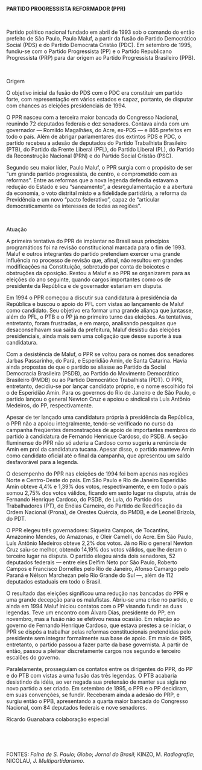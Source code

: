**PARTIDO PROGRESSISTA REFORMADOR (PPR)**

 

Partido político nacional fundado em abril de 1993 sob o comando do
então prefeito de São Paulo, Paulo Maluf, a partir da fusão do Partido
Democrático Social (PDS) e do Partido Democrata Cristão (PDC). Em
setembro de 1995, fundiu-se com o Partido Progressista (PP) e o Partido
Republicano Progressista (PRP) para dar origem ao Partido Progressista
Brasileiro (PPB).

 

Origem

O objetivo inicial da fusão do PDS com o PDC era constituir um partido
forte, com representação em vários estados e capaz, portanto, de
disputar com chances as eleições presidenciais de 1994.

O PPR nasceu com a terceira maior bancada do Congresso Nacional,
reunindo 72 deputados federais e dez senadores. Contava ainda com um
governador — Romildo Magalhães, do Acre, ex-PDS — e 865 prefeitos em
todo o país. Além de abrigar parlamentares dos extintos PDS e PDC, o
partido recebeu a adesão de deputados do Partido Trabalhista Brasileiro
(PTB), do Partido da Frente Liberal (PFL), do Partido Liberal (PL), do
Partido da Reconstrução Nacional (PRN) e do Partido Social Cristão
(PSC).

Segundo seu maior líder, Paulo Maluf, o PPR surgia com o propósito de
ser “um grande partido progressista, de centro, e comprometido com as
reformas”. Entre as reformas que a nova legenda defendia estavam a
redução do Estado e seu “saneamento”, a desregulamentação e a abertura
da economia, o voto distrital misto e a fidelidade partidária, a reforma
da Previdência e um novo “pacto federativo”, capaz de “articular
democraticamente os interesses de todas as regiões”.

 

Atuação

A primeira tentativa do PPR de implantar no Brasil seus princípios
programáticos foi na revisão constitucional marcada para o fim de 1993.
Maluf e outros integrantes do partido pretendiam exercer uma grande
influência no processo de revisão que, afinal, não resultou em grandes
modificações na Constituição, sobretudo por conta de boicotes e
obstruções da oposição. Restou a Maluf e ao PPR se organizarem para as
eleições do ano seguinte, quando cargos importantes como os de
presidente da República e de governador estariam em disputa.

Em 1994 o PPR começou a discutir sua candidatura à presidência da
República e buscou o apoio do PFL com vistas ao lançamento de Maluf como
candidato. Seu objetivo era formar uma grande aliança que juntasse, além
do PFL, o PTB e o PP já no primeiro turno das eleições. As tentativas,
entretanto, foram frustradas, e em março, analisando pesquisas que
desaconselhavam sua saída da prefeitura, Maluf desistiu das eleições
presidenciais, ainda mais sem uma coligação que desse suporte à sua
candidatura.

Com a desistência de Maluf, o PPR se voltou para os nomes dos senadores
Jarbas Passarinho, do Pará, e Esperidião Amin, de Santa Catarina. Havia
ainda propostas de que o partido se aliasse ao Partido da Social
Democracia Brasileira (PSDB), ao Partido do Movimento Democrático
Brasileiro (PMDB) ou ao Partido Democrático Trabalhista (PDT). O PPR,
entretanto, decidiu-se por lançar candidato próprio, e o nome escolhido
foi o de Esperidião Amin. Para os governos do Rio de Janeiro e de São
Paulo, o partido lançou o general Newton Cruz e apoiou o sindicalista
Luís Antônio Medeiros, do PP, respectivamente.

Apesar de ter lançado uma candidatura própria à presidência da
República, o PPR não a apoiou integralmente, tendo-se verificado no
curso da campanha freqüentes demonstrações de apoio de importantes
membros do partido à candidatura de Fernando Henrique Cardoso, do PSDB.
A seção fluminense do PPR não só aderiu a Cardoso como sugeriu a
renúncia de Amin em prol da candidatura tucana. Apesar disso, o partido
manteve Amin como candidato oficial até o final da campanha, que
apresentou um saldo desfavorável para a legenda.

O desempenho do PPR nas eleições de 1994 foi bom apenas nas regiões
Norte e Centro-Oeste do país. Em São Paulo e Rio de Janeiro Esperidião
Amin obteve 4,4% e 1,39% dos votos, respectivamente, e em todo o país
somou 2,75% dos votos válidos, ficando em sexto lugar na disputa, atrás
de Fernando Henrique Cardoso, do PSDB, de Lula, do Partido dos
Trabalhadores (PT), de Enéias Carneiro, do Partido de Reedificação da
Ordem Nacional (Prona), de Orestes Quércia, do PMDB, e de Leonel
Brizola, do PDT.

O PPR elegeu três governadores: Siqueira Campos, de Tocantins, Amazonino
Mendes, do Amazonas, e Oleir Camelli, do Acre. Em São Paulo, Luís
Antônio Medeiros obteve 2,2% dos votos. Já no Rio o general Newton Cruz
saiu-se melhor, obtendo 14,19% dos votos válidos, que lhe deram o
terceiro lugar na disputa. O partido elegeu ainda dois senadores, 52
deputados federais — entre eles Delfim Neto por São Paulo, Roberto
Campos e Francisco Dornelles pelo Rio de Janeiro, Afonso Camargo pelo
Paraná e Nélson Marchezan pelo Rio Grande do Sul —, além de 112
deputados estaduais em todo o Brasil.

O resultado das eleições significou uma redução nas bancadas do PPR e
uma grande decepção para os malufistas. Abriu-se uma crise no partido, e
ainda em 1994 Maluf iniciou contatos com o PP visando fundir as duas
legendas. Teve um encontro com Álvaro Dias, presidente do PP, em
novembro, mas a fusão não se efetivou nessa ocasião. Em relação ao
governo de Fernando Henrique Cardoso, que estava prestes a se iniciar, o
PPR se dispôs a trabalhar pelas reformas constitucionais pretendidas
pelo presidente sem integrar formalmente sua base de apoio. Em maio de
1995, entretanto, o partido passou a fazer parte da base governista. A
partir de então, passou a pleitear discretamente cargos nos segundo e
terceiro escalões do governo.

Paralelamente, prosseguiam os contatos entre os dirigentes do PPR, do PP
e do PTB com vistas a uma fusão das três legendas. O PTB acabaria
desistindo da idéia, ao ver negada sua pretensão de manter sua sigla no
novo partido a ser criado. Em setembro de 1995, o PPR e o PP decidiram,
em suas convenções, se fundir. Receberam ainda a adesão do PRP, e surgiu
então o PPB, apresentando a quarta maior bancada do Congresso Nacional,
com 84 deputados federais e nove senadores.

Ricardo Guanabara colaboração especial

 

 

FONTES: *Folha de S. Paulo*; *Globo*; *Jornal do Brasil*; KINZO, M.
*Radiografia*; NICOLAU, J. *Multipartidarismo*.

 
